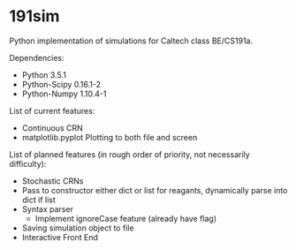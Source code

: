 # 191sim
Python implementation of simulations for Caltech class BE/CS191a. 

Dependencies:
* Python 3.5.1
* Python-Scipy 0.16.1-2
* Python-Numpy 1.10.4-1

List of current features:
* Continuous CRN
* matplotlib.pyplot Plotting to both file and screen

List of planned features (in rough order of priority, not necessarily difficulty):
* Stochastic CRNs
* Pass to constructor either dict or list for reagants, dynamically parse into dict if list
* Syntax parser
    * Implement ignoreCase feature (already have flag)
* Saving simulation object to file
* Interactive Front End
